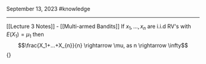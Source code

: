 September 13, 2023
#knowledge 

---

[[Lecture 3  Notes]] - [[Multi-armed Bandits]]
If $x_1,...,x_n$ are i.i.d RV's with $E(X_1)=\mu_1$
then
$$\frac{X_1+...+X_{n}}{n} \rightarrow \mu, as n \rightarrow \infty$$
{}
